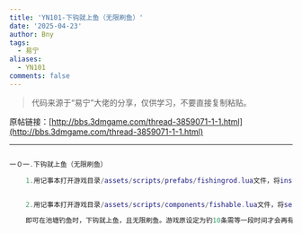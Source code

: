 ```yaml
---
title: 'YN101-下钩就上鱼（无限刷鱼）'
date: '2025-04-23'
author: Bny
tags:
  - 易宁
aliases:
  - YN101
comments: false
---
```


> 代码来源于“易宁”大佬的分享，仅供学习，不要直接复制粘贴。

原帖链接：[http://bbs.3dmgame.com/thread-3859071-1-1.html](http://bbs.3dmgame.com/thread-3859071-1-1.html)

---

```lua  

一０一.下钩就上鱼（无限刷鱼）	1.用记事本打开游戏目录/assets/scripts/prefabs/fishingrod.lua文件，将inst.components.fishingrod:SetWaitTimes(4, 40)替换为inst.components.fishingrod:SetWaitTimes(0, 0)	2.用记事本打开游戏目录/assets/scripts/components/fishable.lua文件，将self.fishleft = self.fishleft - 1替换为self.fishleft = self.fishleft	即可在池塘钓鱼时，下钩就上鱼，且无限刷鱼。游戏原设定为钓10条需等一段时间才会再有鱼

```  

